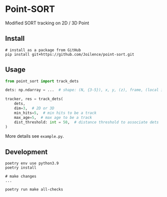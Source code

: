 # Point-SORT

Modified SORT tracking on 2D / 3D Point

## Install

```shell
# install as a package from GitHub
pip install git+https://github.com/Joilence/point-sort.git
```

## Usage

```python
from point_sort import track_dets

dets: np.ndarray = ...  # shape: (N, {3-5}), x, y, (z), frame, (local id)

tracker, res = track_dets(
    dets,
    dim=3,  # 2D or 3D
    min_hits=5,  # min hits to be a track
    max_age=5,  # max age to be a track
    dist_threshold: int = 50,  # distance threshold to associate dets   
)
```

More details see `example.py`.

## Development

```shell
poetry env use python3.9
poetry install

# make changes
...

poetry run make all-checks
```
